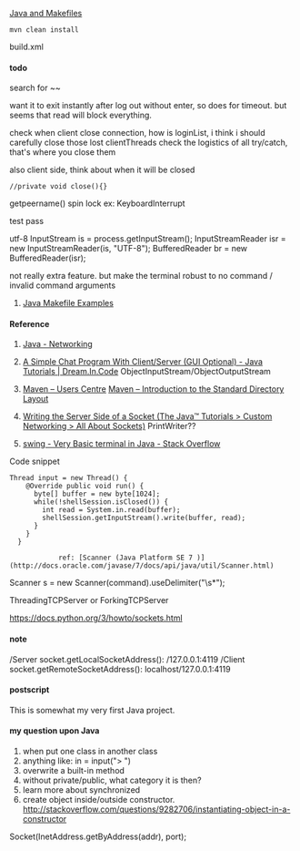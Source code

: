 [Java and Makefiles](https://www.cs.swarthmore.edu/~newhall/unixhelp/javamakefiles.html)


`mvn clean install`

build.xml


#### todo

search for ~~

want it to exit instantly after log out without enter, so does for timeout. 
but seems that read will block everything.
                
check when client close connection, how is loginList, 
i think i should carefully close those lost clientThreads
 check the logistics of all try/catch, that's where you close them

also client side, think about when it will be closed

    //private void close(){}
getpeername()
spin lock
ex: KeyboardInterrupt

test pass

utf-8
 InputStream is = process.getInputStream();
                InputStreamReader isr = new InputStreamReader(is, "UTF-8");
                BufferedReader br = new BufferedReader(isr);

not really extra feature. but make the terminal robust to no command / invalid command arguments 

1. [Java Makefile Examples](http://jwrr.com/content/Gnu-Makefile-Examples/)


#### Reference

1. [Java - Networking](http://www.tutorialspoint.com/java/java_networking.htm)
2. [A Simple Chat Program With Client/Server (GUI Optional) - Java Tutorials | Dream.In.Code](http://www.dreamincode.net/forums/topic/259777-a-simple-chat-program-with-clientserver-gui-optional/)
   ObjectInputStream/ObjectOutputStream
1. [Maven – Users Centre](https://maven.apache.org/users/index.html)
    [Maven – Introduction to the Standard Directory Layout](https://maven.apache.org/guides/introduction/introduction-to-the-standard-directory-layout.html)
3. [Writing the Server Side of a Socket (The Java™ Tutorials > Custom Networking > All About Sockets)](http://docs.oracle.com/javase/tutorial/networking/sockets/clientServer.html)
   PrintWriter??
   


1. [swing - Very Basic terminal in Java - Stack Overflow](http://stackoverflow.com/questions/7670132/very-basic-terminal-in-java)

  Code snippet

```
Thread input = new Thread() {
    @Override public void run() {
      byte[] buffer = new byte[1024];
      while(!shellSession.isClosed()) {
        int read = System.in.read(buffer);
        shellSession.getInputStream().write(buffer, read);
      }
    }
  }
```


                ref: [Scanner (Java Platform SE 7 )](http://docs.oracle.com/javase/7/docs/api/java/util/Scanner.html)

Scanner s = new Scanner(command).useDelimiter("\\s*");


ThreadingTCPServer or ForkingTCPServer

https://docs.python.org/3/howto/sockets.html



#### note

/Server socket.getLocalSocketAddress(): /127.0.0.1:4119
/Client socket.getRemoteSocketAddress(): localhost/127.0.0.1:4119


#### postscript

This is somewhat my very first Java project. 


#### my question upon Java

1. when put one class in another class
2. anything like: in = input("> ")
2. overwrite a built-in method
3. without private/public, what category it is then?
4. learn more about synchronized
5. create object inside/outside constructor. 
    <http://stackoverflow.com/questions/9282706/instantiating-object-in-a-constructor>

Socket(InetAddress.getByAddress(addr), port);
